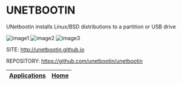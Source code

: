 # UNETBOOTIN

 UNetbootin installs Linux/BSD distributions to a partition or USB drive

 ![image1](https://unetbootin.github.io/screenshot1.jpg)
 ![image2](https://unetbootin.github.io/screenshot2.jpg)
 ![image3](https://unetbootin.github.io/screenshot3.jpg)
 
 SITE: http://unetbootin.github.io
 
 REPOSITORY: https://github.com/unetbootin/unetbootin

 | [Applications](https://portable-linux-apps.github.io/apps.html) | [Home](https://portable-linux-apps.github.io)
 | --- | --- |
